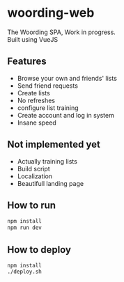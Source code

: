 woording-web
============
The Woording SPA, Work in progress.  
Built using VueJS  

## Features
- Browse your own and friends' lists
- Send friend requests
- Create lists
- No refreshes 
- configure list training
- Create account and log in system
- Insane speed

## Not implemented yet
- Actually training lists
- Build script
- Localization
- Beautifull landing page

## How to run
```bash
npm install
npm run dev
```

## How to deploy
```
npm install
./deploy.sh
```



